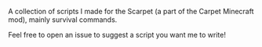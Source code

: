 A collection of scripts I made for the Scarpet (a part of the Carpet Minecraft mod), mainly survival commands.

Feel free to open an issue to suggest a script you want me to write!
